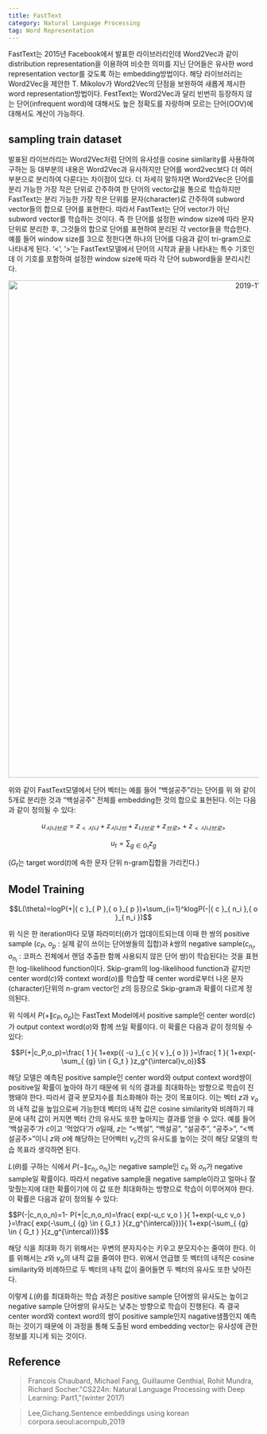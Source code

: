 ```yaml
---
title: FastText
category: Natural Language Processing
tag: Word Representation
---
```


FastText는 2015년 Facebook에서 발표한 라이브러리인데 Word2Vec과 같이 distribution representation을 이용하여 비슷한 의미를 지닌 단어들은 유사한 word representation vector를 갖도록 하는 embedding방법이다. 해당 라이브러리는 Word2Vec을 제안한 T. Mikolov가 Word2Vec의 단점을 보완하여 새롭게 제시한 word representation방법이다. FestText는 Word2Vec과 달리 빈번히 등장하지 않는 단어(infrequent word)에 대해서도 높은 정확도를 자랑하며 모르는 단어(OOV)에 대해서도 계산이 가능하다. 

## sampling train dataset

발표된 라이브러리는 Word2Vec처럼 단어의 유사성을 cosine similarity를 사용하여 구하는 등 대부분의 내용은 Word2Vec과 유사하지만 단어를 word2vec보다 더 여러 부분으로 분리하여 다룬다는 차이점이 있다. 더 자세히 말하자면 Word2Vec은 단어를 분리 가능한 가장 작은 단위로 간주하여 한 단어의 vector값을 통으로 학습하지만 FastText는 분리 가능한 가장 작은 단위를 문자(character)로 간주하여 subword vector들의 합으로 단어를 표현한다. 따라서 FastText는 단어 vector가 아닌 subword vector를 학습하는 것이다. 즉 한 단어를 설정한 window size에 따라 문자 단위로 분리한 후, 그것들의 합으로 단어를 표현하여 분리된 각 vector들을 학습한다. 예를 들어 window size를 3으로 정한다면 하나의 단어를 다음과 같이 tri-gram으로 나타내게 된다. ‘<’, ’>’는 FastText모델에서 단어의 시작과 끝을 나타내는 특수 기호인데 이 기호를 포함하여 설정한 window size에 따라 각 단어 subword들을 분리시킨다.

<center><img width="1000" alt="2019-11-06 (13)" src="https://user-images.githubusercontent.com/53667002/68296579-480d7980-00d8-11ea-870a-8c811a8654df.png"></center>

위와 같이 FastText모델에서 단어 벡터는 예를 들어 “백설공주”라는 단어를 위 와 같이 5개로 분리한 것과 “백설공주” 전체를 embedding한 것의 합으로 표현된다. 이는 다음과 같이 정의될 수 있다:

$${ u }_{ 시나브로 }={ z }_{ <시나 }+{ z }_{ 시나브 }+{ z }_{ 나브로 }+{ z }_{ 브로> }+{ z }_{ <시나브로> }$$

$$u_t=\sum_{ {g} \in { G_t } }{z_g}$$ 

($G_t$는 target word($t$)에 속한 문자 단위 n-gram집합을 가리킨다.)

## Model Training

$$L(\theta)=logP⁡(+|{ c }_{ P },{ o }_{ p })+\sum_{i=1}^klogP⁡(-|{ c }_{ n_i },{ o }_{ n_i })$$ 

위 식은 한 iteration마다 모델 파라미터($\theta$)가 업데이트되는데 이때 한 쌍의 positive sample ($c_P$, $o_p$ : 실제 같이 쓰이는 단어쌍들의 집합)과 $k$쌍의 negative sample($c_{n_i}$, $o_{n_i}$ : 코퍼스 전체에서 랜덤 추출한 함께 사용되지 않은 단어 쌍)이 학습된다는 것을 표현한 log-likelihood function이다. Skip-gram의 log-likelihood function과 같지만 center word($c$)와 context word($o$)를 학습할 때 center word로부터 나온 문자(character)단위의 n-gram vector인 $z$의 등장으로 Skip-gram과 확률이 다르게 정의된다. 

위 식에서 $P(+\|c_P,o_p)$는 FastText Model에서 positive sample인 center word($c$)가 output context word($o$)와 함께 쓰일 확률이다. 이 확률은 다음과 같이 정의될 수 있다:

$$P(+|c_P,o_p)=\frac{ 1 }{ 1+exp⁡({ -u }_{ c }{ v }_{ o }) }=\frac{ 1 }{ 1+exp⁡(-\sum_{ {g} \in { G_t } }z_g^{\intercal}v_o)}$$

해당 모델은 예측된 positive sample인 center word와 output context word쌍이 positive일 확률이 높아야 하기 때문에 위 식의 결과를 최대화하는 방향으로 학습이 진행돼야 한다. 따라서 결국 분모지수를 최소화해야 하는 것이 목표이다. 이는 벡터 $z$과 $v_o$의 내적 값을 높임으로써 가능한데 벡터의 내적 값은 cosine similarity와 비례하기 때문에 내적 값이 커지면 벡터 간의 유사도 또한 높아지는 결과를 얻을 수 있다. 예를 들어 ‘백설공주’가 $c$이고 ‘먹었다’가 $o$일때, $z$는 “<백설”, “백설공”, “설공주”, “공주>”, “<백설공주>”이니 $z$와 $o$에 해당하는 단어벡터 $v_o$간의 유사도를 높이는 것이 해당 모델의 학습 목표라 생각하면 된다. 

$L(\theta)$를 구하는 식에서 $P⁡(-\| c_{n_i},o_{n_i})$는 negative sample인 $c_n$ 와 $o_n$가 negative sample일 확률이다. 따라서 negative sample을 negative sample이라고 얼마나 잘 맞췄는지에 대한 확률이기에 이 값 또한 최대화하는 방향으로 학습이 이루어져야 한다. 이 확률은 다음과 같이 정의될 수 있다:

$$P(-|c_n,o_n)=1- P(+|c_n,o_n)=\frac{ exp⁡(-u_c v_o ) }{ 1+exp⁡(-u_c v_o ) }=\frac{ exp(-\sum_{ {g} \in { G_t } }{z_g^{\intercal}})}{ 1+exp(-\sum_{ {g} \in { G_t } }{z_g^{\intercal})}$$

해당 식을 최대화 하기 위해서는 우변의 분자지수는 키우고 분모지수는 줄여야 한다. 이를 위해서는 $z$와 $v_o$의 내적 값을 줄여야 한다. 위에서 언급했 듯 벡터의 내적은 cosine similarity와 비례하므로 두 벡터의 내적 값이 줄어들면 두 벡터의 유사도 또한 낮아진다. 

이렇게 $L(\theta)$를 최대화하는 학습 과정은 positive sample 단어쌍의 유사도는 높이고 negative sample 단어쌍의 유사도는 낮추는 방향으로 학습이 진행된다. 즉 결국 center word와 context word의 쌍이 positive sample인지 nagative샘플인지 예측하는 것이기 때문에 이 과정을 통해 도출된 word embedding vector는 유사성에 관한 정보를 지니게 되는 것이다.

## Reference

> Francois Chaubard, Michael Fang, Guillaume Genthial, Rohit Mundra, Richard Socher."CS224n: Natural Language Processing with Deep Learning: Part1,"(winter 2017)

> Lee,Gichang.Sentence embeddings using korean corpora.seoul:acornpub,2019
